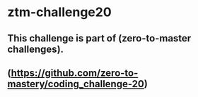 # ztm-challenge20

## This challenge is part of (zero-to-master challenges).
## (https://github.com/zero-to-mastery/coding_challenge-20)